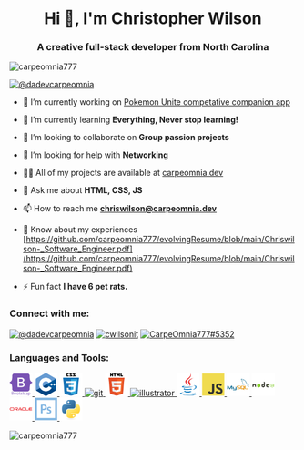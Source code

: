 <h1 align="center">Hi 👋, I'm Christopher Wilson</h1>
<h3 align="center">A creative full-stack developer from North Carolina</h3>

<p align="left"> <img src="https://komarev.com/ghpvc/?username=carpeomnia777&label=Profile%20views&color=0e75b6&style=flat" alt="carpeomnia777" /> </p>

<p align="left"> <a href="https://twitter.com/@dadevcarpeomnia" target="blank"><img src="https://img.shields.io/twitter/follow/@dadevcarpeomnia?logo=twitter&style=for-the-badge" alt="@dadevcarpeomnia" /></a> </p>

- 🔭 I’m currently working on [Pokemon Unite competative companion app](https://www.carpeomnia.dev/generic)

- 🌱 I’m currently learning **Everything, Never stop learning!**

- 👯 I’m looking to collaborate on **Group passion projects**

- 🤝 I’m looking for help with **Networking**

- 👨‍💻 All of my projects are available at [carpeomnia.dev](carpeomnia.dev)

- 💬 Ask me about **HTML, CSS, JS**

- 📫 How to reach me **chriswilson@carpeomnia.dev**

- 📄 Know about my experiences [https://github.com/carpeomnia777/evolvingResume/blob/main/Chriswilson-_Software_Engineer.pdf](https://github.com/carpeomnia777/evolvingResume/blob/main/Chriswilson-_Software_Engineer.pdf)

- ⚡ Fun fact **I have 6 pet rats.**

<h3 align="left">Connect with me:</h3>
<p align="left">
<a href="https://twitter.com/@dadevcarpeomnia" target="blank"><img align="center" src="https://raw.githubusercontent.com/rahuldkjain/github-profile-readme-generator/master/src/images/icons/Social/twitter.svg" alt="@dadevcarpeomnia" height="30" width="40" /></a>
<a href="https://linkedin.com/in/cwilsonit" target="blank"><img align="center" src="https://raw.githubusercontent.com/rahuldkjain/github-profile-readme-generator/master/src/images/icons/Social/linked-in-alt.svg" alt="cwilsonit" height="30" width="40" /></a>
<a href="https://discord.gg/CarpeOmnia777#5352" target="blank"><img align="center" src="https://raw.githubusercontent.com/rahuldkjain/github-profile-readme-generator/master/src/images/icons/Social/discord.svg" alt="CarpeOmnia777#5352" height="30" width="40" /></a>
</p>

<h3 align="left">Languages and Tools:</h3>
<p align="left"> <a href="https://getbootstrap.com" target="_blank" rel="noreferrer"> <img src="https://raw.githubusercontent.com/devicons/devicon/master/icons/bootstrap/bootstrap-plain-wordmark.svg" alt="bootstrap" width="40" height="40"/> </a> <a href="https://www.w3schools.com/cpp/" target="_blank" rel="noreferrer"> <img src="https://raw.githubusercontent.com/devicons/devicon/master/icons/cplusplus/cplusplus-original.svg" alt="cplusplus" width="40" height="40"/> </a> <a href="https://www.w3schools.com/css/" target="_blank" rel="noreferrer"> <img src="https://raw.githubusercontent.com/devicons/devicon/master/icons/css3/css3-original-wordmark.svg" alt="css3" width="40" height="40"/> </a> <a href="https://git-scm.com/" target="_blank" rel="noreferrer"> <img src="https://www.vectorlogo.zone/logos/git-scm/git-scm-icon.svg" alt="git" width="40" height="40"/> </a> <a href="https://www.w3.org/html/" target="_blank" rel="noreferrer"> <img src="https://raw.githubusercontent.com/devicons/devicon/master/icons/html5/html5-original-wordmark.svg" alt="html5" width="40" height="40"/> </a> <a href="https://www.adobe.com/in/products/illustrator.html" target="_blank" rel="noreferrer"> <img src="https://www.vectorlogo.zone/logos/adobe_illustrator/adobe_illustrator-icon.svg" alt="illustrator" width="40" height="40"/> </a> <a href="https://www.java.com" target="_blank" rel="noreferrer"> <img src="https://raw.githubusercontent.com/devicons/devicon/master/icons/java/java-original.svg" alt="java" width="40" height="40"/> </a> <a href="https://developer.mozilla.org/en-US/docs/Web/JavaScript" target="_blank" rel="noreferrer"> <img src="https://raw.githubusercontent.com/devicons/devicon/master/icons/javascript/javascript-original.svg" alt="javascript" width="40" height="40"/> </a> <a href="https://www.mysql.com/" target="_blank" rel="noreferrer"> <img src="https://raw.githubusercontent.com/devicons/devicon/master/icons/mysql/mysql-original-wordmark.svg" alt="mysql" width="40" height="40"/> </a> <a href="https://nodejs.org" target="_blank" rel="noreferrer"> <img src="https://raw.githubusercontent.com/devicons/devicon/master/icons/nodejs/nodejs-original-wordmark.svg" alt="nodejs" width="40" height="40"/> </a> <a href="https://www.oracle.com/" target="_blank" rel="noreferrer"> <img src="https://raw.githubusercontent.com/devicons/devicon/master/icons/oracle/oracle-original.svg" alt="oracle" width="40" height="40"/> </a> <a href="https://www.photoshop.com/en" target="_blank" rel="noreferrer"> <img src="https://raw.githubusercontent.com/devicons/devicon/master/icons/photoshop/photoshop-line.svg" alt="photoshop" width="40" height="40"/> </a> <a href="https://www.python.org" target="_blank" rel="noreferrer"> <img src="https://raw.githubusercontent.com/devicons/devicon/master/icons/python/python-original.svg" alt="python" width="40" height="40"/> </a> </p>

<p><img align="center" src="https://github-readme-streak-stats.herokuapp.com/?user=carpeomnia777&" alt="carpeomnia777" /></p>

